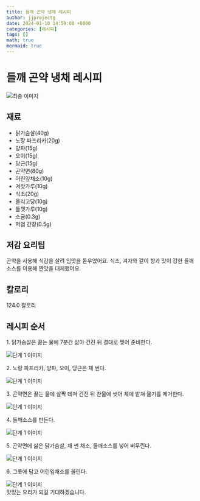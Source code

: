```yaml
---
title: 들깨 곤약 냉채 레시피
author: jjprojectg
date: 2024-01-10 14:59:08 +0000
categories: [레시피]
tags: []
math: true
mermaid: true
---
```

<meta name="og:type" content="website"/>
<meta charset="UTF-8"/>
<div class="header">
  <h1>들깨 곤약 냉채 레시피</h1>
</div>

<div class="container my-4">
  <div class="row">
    <div class="col-12 col-md-6">
      <div class="recipe-image">
        <img src="http://www.foodsafetykorea.go.kr/uploadimg/20210310/20210310035228_1615359148382.jpg" class="step-image" alt="최종 이미지"/>
      </div>
    </div>
    <div class="col-12 col-md-6">
      <div class="ingredients">
        <h2>재료</h2>
        <ul class="card">
          <li> 닭가슴살(40g) </li>
          <li>  노랑 파프리카(20g) </li>
          <li>  양파(15g) </li>
          <li>  오이(15g) </li>
          <li>  당근(15g) </li>
          <li>  곤약면(80g) </li>
          <li>  어린잎채소(10g) </li>
          <li>  겨잣가루(10g) </li>
          <li>  식초(20g) </li>
          <li>  올리고당(10g) </li>
          <li>  들깻가루(10g) </li>
          <li>  소금(0.3g) </li>
          <li>  저염 간장(0.5g) </li>
</ul>
      </div>
    </div>
    <div class="col-12 col-md-6">
      <div class="ingredients">
        <h2>저감 요리팁</h2>
        <div class="card"> 
          <p>
            곤약을 사용해 식감을 살려 입맛을 돋우었어요.
식초, 겨자와 같이 향과 맛이 강한 들깨소스를 이용해 짠맛을 대체했어요.
          </p>
        </div>
      </div>
      <div class="ingredients">
        <h2>칼로리</h2>
        <div class="card"> 
          <p>
            124.0 칼로리
          </p>
        </div>
      </div>
    </div>
  </div>

  <h2 class="my-4">레시피 순서</h2>
  <div class="card recipe-card">
    <div class="card-body recipe-step">
      <p class="card-text step-description">1. 닭가슴살은 끓는 물에 7분간 삶아 건진 뒤 결대로 찢어 준비한다.</p>
      <img src="http://www.foodsafetykorea.go.kr/uploadimg/20210310/20210310035258_1615359178390.jpg" alt="단계 1 이미지" class="step-image"/>
    </div>
  </div>
  <div class="card recipe-card">
    <div class="card-body recipe-step">
      <p class="card-text step-description">2. 노랑 파프리카, 양파, 오이, 당근은 채 썬다.</p>
      <img src="http://www.foodsafetykorea.go.kr/uploadimg/20210310/20210310035319_1615359199740.jpg" alt="단계 1 이미지" class="step-image"/>
    </div>
  </div>
  <div class="card recipe-card">
    <div class="card-body recipe-step">
      <p class="card-text step-description">3. 곤약면은 끓는 물에 살짝 데쳐 건진 뒤 찬물에 씻어 체에 밭쳐 물기를 제거한다.</p>
      <img src="http://www.foodsafetykorea.go.kr/uploadimg/20210310/20210310035348_1615359228369.jpg" alt="단계 1 이미지" class="step-image"/>
    </div>
  </div>
  <div class="card recipe-card">
    <div class="card-body recipe-step">
      <p class="card-text step-description">4. 들깨소스를 만든다.</p>
      <img src="http://www.foodsafetykorea.go.kr/uploadimg/20210310/20210310035400_1615359240987.jpg" alt="단계 1 이미지" class="step-image"/>
    </div>
  </div>
  <div class="card recipe-card">
    <div class="card-body recipe-step">
      <p class="card-text step-description">5. 곤약면에 삶은 닭가슴살, 채 썬 채소, 들깨소스를 넣어 버무린다.</p>
      <img src="http://www.foodsafetykorea.go.kr/uploadimg/20210310/20210310035414_1615359254016.jpg" alt="단계 1 이미지" class="step-image"/>
    </div>
  </div>
  <div class="card recipe-card">
    <div class="card-body recipe-step">
      <p class="card-text step-description">6. 그릇에 담고 어린잎채소를 올린다.</p>
      <img src="http://www.foodsafetykorea.go.kr/uploadimg/20210310/20210310035427_1615359267600.jpg" alt="단계 1 이미지" class="step-image"/>
    </div>
  </div>

</div>
맛있는 요리가 되길 기대하겠습니다.
